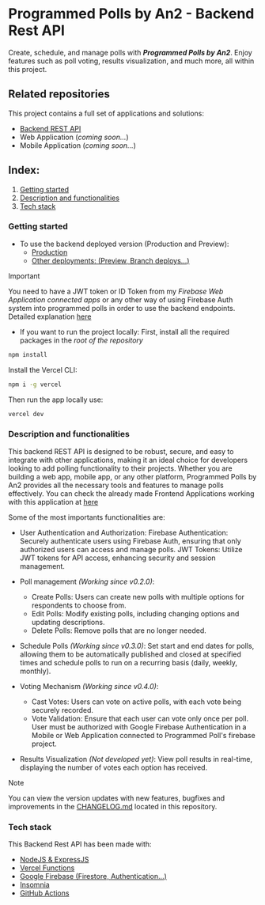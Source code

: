 # Programmed Polls by An2 - Backend Rest API

Create, schedule, and manage polls with **_Programmed Polls by An2_**.
Enjoy features such as poll voting, results visualization, and much more, all within this project.

## Related repositories

This project contains a full set of applications and solutions:

- [Backend REST API](https://github.com/DavidAntunezPerez/programmed-polls-backend-rest-api)
- Web Application (_coming soon..._)
- Mobile Application (_coming soon..._)

## Index:

1. [Getting started](#getting-started)
2. [Description and functionalities](#description-and-functionalities)
3. [Tech stack](#tech-stack)

### Getting started

- To use the backend deployed version (Production and Preview):
  - [Production](https://programmed-polls-backend-rest-api.vercel.app/)
  - [Other deployments: (Preview, Branch deploys...)](https://github.com/DavidAntunezPerez/programmed-polls-backend-rest-api/deployments)

> [!IMPORTANT]  
> You need to have a JWT token or ID Token from my _Firebase Web Application connected apps_ or any other way of using Firebase Auth system into programmed polls in order to use the backend endpoints. Detailed explanation [here](#endpoints)

- If you want to run the project locally:
  First, install all the required packages in the _root of the repository_

```bash
npm install
```

Install the Vercel CLI:

```bash
npm i -g vercel
```

Then run the app locally use:

```bash
vercel dev
```

### Description and functionalities

This backend REST API is designed to be robust, secure, and easy to integrate with other applications, making it an ideal choice for developers looking to add polling functionality to their projects. Whether you are building a web app, mobile app, or any other platform, Programmed Polls by An2 provides all the necessary tools and features to manage polls effectively. You can check the already made Frontend Applications working with this application at [here](#related-repositories)

Some of the most importants functionalities are:

- User Authentication and Authorization:
  Firebase Authentication: Securely authenticate users using Firebase Auth, ensuring that only authorized users can access and manage polls.
  JWT Tokens: Utilize JWT tokens for API access, enhancing security and session management.

- Poll management _(Working since v0.2.0)_:

  - Create Polls: Users can create new polls with multiple options for respondents to choose from.
  - Edit Polls: Modify existing polls, including changing options and updating descriptions.
  - Delete Polls: Remove polls that are no longer needed.

- Schedule Polls _(Working since v0.3.0)_: Set start and end dates for polls, allowing them to be automatically published and closed at specified times and schedule polls to run on a recurring basis (daily, weekly, monthly).

- Voting Mechanism _(Working since v0.4.0)_:
  - Cast Votes: Users can vote on active polls, with each vote being securely recorded.
  - Vote Validation: Ensure that each user can vote only once per poll. User must be authorized with Google Firebase Authentication in a Mobile or Web Application connected to Programmed Poll's firebase project.
- Results Visualization _(Not developed yet)_:
  View poll results in real-time, displaying the number of votes each option has received.

> [!NOTE]
> You can view the version updates with new features, bugfixes and improvements in the [CHANGELOG.md](https://github.com/DavidAntunezPerez/programmed-polls-backend-rest-api/blob/main/CHANGELOG.md) located in this repository.

### Tech stack

This Backend Rest API has been made with:

- [NodeJS & ExpressJS](https://expressjs.com/)
- [Vercel Functions](https://vercel.com/docs/functions)
- [Google Firebase (Firestore, Authentication...)](https://firebase.google.com/)
- [Insomnia](https://insomnia.rest/)
- [GitHub Actions](https://github.com/features/actions)
